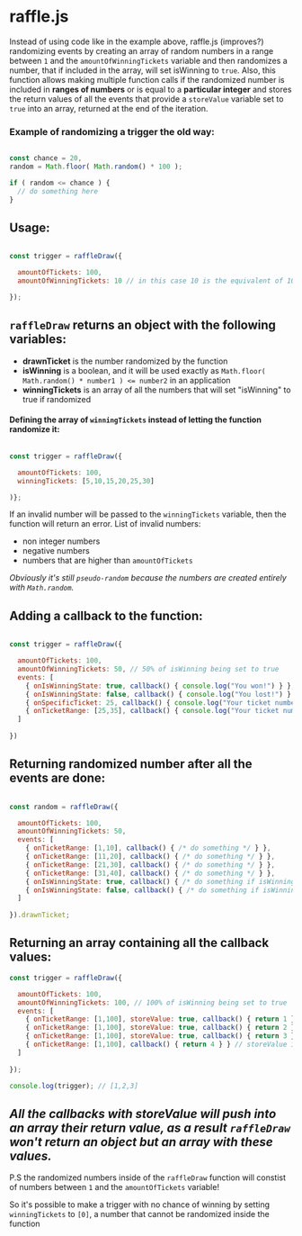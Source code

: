# raffle.js

Instead of using code like in the example above, raffle.js (improves?) randomizing events by creating an array of random numbers in a range between `1` and the `amountOfWinningTickets` variable and then randomizes a number, that if included in the array, will set isWinning to `true`. Also, this function allows making multiple function calls if the randomized number is included in **ranges of numbers** or is equal to a **particular integer** and stores the return values of all the events that provide a `storeValue` variable set to `true` into an array, returned at the end of the iteration.

### Example of randomizing a trigger the old way:
```js

const chance = 20,
random = Math.floor( Math.random() * 100 );

if ( random <= chance ) {
  // do something here
}

```

## Usage:
```js

const trigger = raffleDraw({

  amountOfTickets: 100,
  amountOfWinningTickets: 10 // in this case 10 is the equivalent of 10%

});

```
## `raffleDraw` returns an object with the following variables:
* **drawnTicket** is the number randomized by the function
* **isWinning** is a boolean, and it will be used exactly as `Math.floor( Math.random() * number1 ) <= number2` in an application
* **winningTickets** is an array of all the numbers that will set "isWinning" to true if randomized

#### Defining the array of `winningTickets` instead of letting the function randomize it:
```js

const trigger = raffleDraw({

  amountOfTickets: 100,
  winningTickets: [5,10,15,20,25,30]

)};

```
If an invalid number will be passed to the `winningTickets` variable, then the function will return an error.
List of invalid numbers:
- non integer numbers
- negative numbers
- numbers that are higher than `amountOfTickets`

*Obviously it's still `pseudo-random` because the numbers are created entirely with `Math.random`.*

## Adding a callback to the function:
```js

const trigger = raffleDraw({

  amountOfTickets: 100,
  amountOfWinningTickets: 50, // 50% of isWinning being set to true
  events: [
    { onIsWinningState: true, callback() { console.log("You won!") } }, // triggers if requiredTickets is equal to the isWinning variable
    { onIsWinningState: false, callback() { console.log("You lost!") } },
    { onSpecificTicket: 25, callback() { console.log("Your ticket number is 25!") } }, // triggers exclusively if the drawnTicket variable is equal to the requiredTickets[0] variable
    { onTicketRange: [25,35], callback() { console.log("Your ticket number is between 25 and 35!") } } // the number range includes the two numbers used to define it
  ]
  
})

```
## Returning randomized number after all the events are done:
```js

const random = raffleDraw({

  amountOfTickets: 100,
  amountOfWinningTickets: 50,
  events: [
    { onTicketRange: [1,10], callback() { /* do something */ } },
    { onTicketRange: [11,20], callback() { /* do something */ } },
    { onTicketRange: [21,30], callback() { /* do something */ } },
    { onTicketRange: [31,40], callback() { /* do something */ } },
    { onIsWinningState: true, callback() { /* do something if isWinning is true */ } },
    { onIsWinningState: false, callback() { /* do something if isWinning is false */ } }
  ]
  
}).drawnTicket;

```
## Returning an array containing all the callback values:
```js
const trigger = raffleDraw({

  amountOfTickets: 100,
  amountOfWinningTickets: 100, // 100% of isWinning being set to true
  events: [
    { onTicketRange: [1,100], storeValue: true, callback() { return 1 } }, // in this case, requiredTickets: [1,100] allows any randomized number to trigger the callback
    { onTicketRange: [1,100], storeValue: true, callback() { return 2 } },
    { onTicketRange: [1,100], storeValue: true, callback() { return 3 } },
    { onTicketRange: [1,100], callback() { return 4 } } // storeValue is not defined and as a result, "4" won't be pushed into the array.
  ]
  
});

console.log(trigger); // [1,2,3]

```
*All the callbacks with storeValue will push into an array their return value, as a result `raffleDraw` won't return an object but an array with these values.*
---
P.S the randomized numbers inside of the `raffleDraw` function will constist of numbers between `1` and the `amountOfTickets` variable!

So it's possible to make a trigger with no chance of winning by setting `winningTickets` to `[0]`, a number that cannot be randomized inside the function
